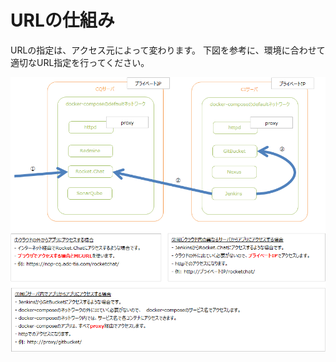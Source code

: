 URLの仕組み
================================

URLの指定は、アクセス元によって変わります。
下図を参考に、環境に合わせて適切なURL指定を行ってください。

![URL](images/url.png)